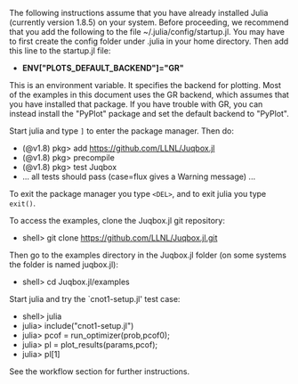The following instructions assume that you have already installed Julia (currently version 1.8.5) on your system. Before proceeding, we recommend that you add the following to the file ~/.julia/config/startup.jl. You may have to first create the config folder under .julia in your home directory. Then add this line to the startup.jl file:

- **ENV["PLOTS_DEFAULT_BACKEND"]="GR"**

This is an environment variable. It specifies the backend for plotting. Most of the examples in this document uses the GR backend, which assumes that you have installed that package. If you have trouble with GR, you can instead install the "PyPlot" package and set the default backend to "PyPlot".

Start julia and type `]` to enter the package manager. Then do:
- (@v1.8) pkg> add  https://github.com/LLNL/Juqbox.jl
- (@v1.8) pkg> precompile
- (@v1.8) pkg> test Juqbox
- ... all tests should pass (case=flux gives a Warning message) ...

To exit the package manager you type `<DEL>`, and to exit julia you type `exit()`.

To access the examples, clone the Juqbox.jl git repository:
- shell> git clone https://github.com/LLNL/Juqbox.jl.git

Then go to the examples directory in the Juqbox.jl folder (on some systems the folder is named juqbox.jl):
- shell> cd Juqbox.jl/examples

Start julia and try the `cnot1-setup.jl' test case:
- shell> julia
- julia> include("cnot1-setup.jl")
- julia> pcof = run_optimizer(prob,pcof0);
- julia> pl = plot_results(params,pcof);
- julia> pl[1]

See the workflow section for further instructions.